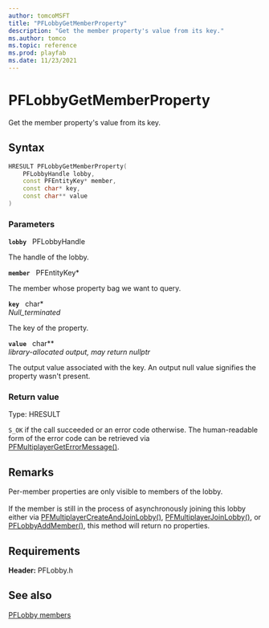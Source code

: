 ```yaml
---
author: tomcoMSFT
title: "PFLobbyGetMemberProperty"
description: "Get the member property's value from its key."
ms.author: tomco
ms.topic: reference
ms.prod: playfab
ms.date: 11/23/2021
---
```


# PFLobbyGetMemberProperty  

Get the member property's value from its key.  

## Syntax  
  
```cpp
HRESULT PFLobbyGetMemberProperty(  
    PFLobbyHandle lobby,  
    const PFEntityKey* member,  
    const char* key,  
    const char** value  
)  
```  
  
### Parameters  
  
**`lobby`** &nbsp; PFLobbyHandle  
  
The handle of the lobby.  
  
**`member`** &nbsp; PFEntityKey*  
  
The member whose property bag we want to query.  
  
**`key`** &nbsp; char*  
*_Null_terminated_*  
  
The key of the property.  
  
**`value`** &nbsp; char**  
*library-allocated output, may return nullptr*  
  
The output value associated with the key. An output null value signifies the property wasn't present.  
  
  
### Return value
Type: HRESULT
  
```S_OK``` if the call succeeded or an error code otherwise. The human-readable form of the error code can be retrieved via [PFMultiplayerGetErrorMessage()](../../pfmultiplayer/functions/pfmultiplayergeterrormessage.md).
  
## Remarks  
  
Per-member properties are only visible to members of the lobby. <br /><br /> If the member is still in the process of asynchronously joining this lobby either via [PFMultiplayerCreateAndJoinLobby()](pfmultiplayercreateandjoinlobby.md), [PFMultiplayerJoinLobby()](pfmultiplayerjoinlobby.md), or [PFLobbyAddMember()](pflobbyaddmember.md), this method will return no properties.
  
## Requirements  
  
**Header:** PFLobby.h
  
## See also  
[PFLobby members](../pflobby_members.md)  

  
  
